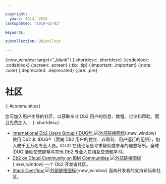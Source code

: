 ```yaml
---

copyright:
  years: 2014, 2019
lastupdated: "2019-03-01"

keywords: 

subcollection: Db2onCloud

---
```


<!-- Attribute definitions --> 
{:new_window: target="_blank"}
{:shortdesc: .shortdesc}
{:codeblock: .codeblock}
{:screen: .screen}
{:tip: .tip}
{:important: .important}
{:note: .note}
{:deprecated: .deprecated}
{:pre: .pre}

# 社区
{: #communities}

您可加入用户主导的社区，以获取专业 Db2 用户的信息、教程、讨论和帮助。而且免费加入！
{: shortdesc}

* [International Db2 Users Group (IDUG®) ![外部链接图标](../../icons/launch-glyph.svg "外部链接图标")](https://www.idug.org/){:new_window} 使用 Db2 和 IDUG®（面向 DB2 用户的独立、非盈利、用户运行的组织），加入成千上万名专业人员。IDUG 在线论坛是寻求帮助或参与的理想场所。全球 IDUG 活动使您能够与其他 Db2 专业人员相互交流和学习。
* [Db2 on Cloud Community on IBM Communities ![外部链接图标](../../icons/launch-glyph.svg "外部链接图标")](https://community.ibm.com/community/user/hybriddatamanagement/communities/community-home?CommunityKey=ea909850-39ea-4ac4-9512-8e2eb37ea09a){:new_window} 一个 Db2 开发者社区。
* [Stack Overflow ![外部链接图标](../../icons/launch-glyph.svg "外部链接图标")](https://stackoverflow.com/users/login?ssrc=anon_ask&returnurl=https%3a%2f%2fstackoverflow.com%2fquestions%2fask%3ftags%3ddashdb){:new_window} 面向开发者的支持论坛和社区。
